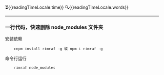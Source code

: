 :hourglass_flowing_sand:{{readingTimeLocale.time}}
:mag:{{readingTimeLocale.words}}
***

<script setup>
import {useReadingTimeLocale} from "vuepress-plugin-reading-time2/client";
const readingTimeLocale = useReadingTimeLocale();
</script>

### 一行代码，快速删除 node_modules 文件夹

安装依赖
```shell
    cnpm install rimraf -g 或 npm i rimraf -g
```
命令行运行
```shell
    rimraf node_modules
```